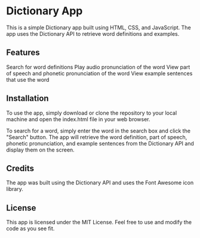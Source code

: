 # Dictionary App

This is a simple Dictionary app built using HTML, CSS, and JavaScript. The app uses the Dictionary API to retrieve word definitions and examples.

## Features

Search for word definitions
Play audio pronunciation of the word
View part of speech and phonetic pronunciation of the word
View example sentences that use the word

## Installation

To use the app, simply download or clone the repository to your local machine and open the index.html file in your web browser.

To search for a word, simply enter the word in the search box and click the "Search" button. The app will retrieve the word definition, part of speech, phonetic pronunciation, and example sentences from the Dictionary API and display them on the screen.

## Credits

The app was built using the Dictionary API and uses the Font Awesome icon library.

## License

This app is licensed under the MIT License. Feel free to use and modify the code as you see fit.
